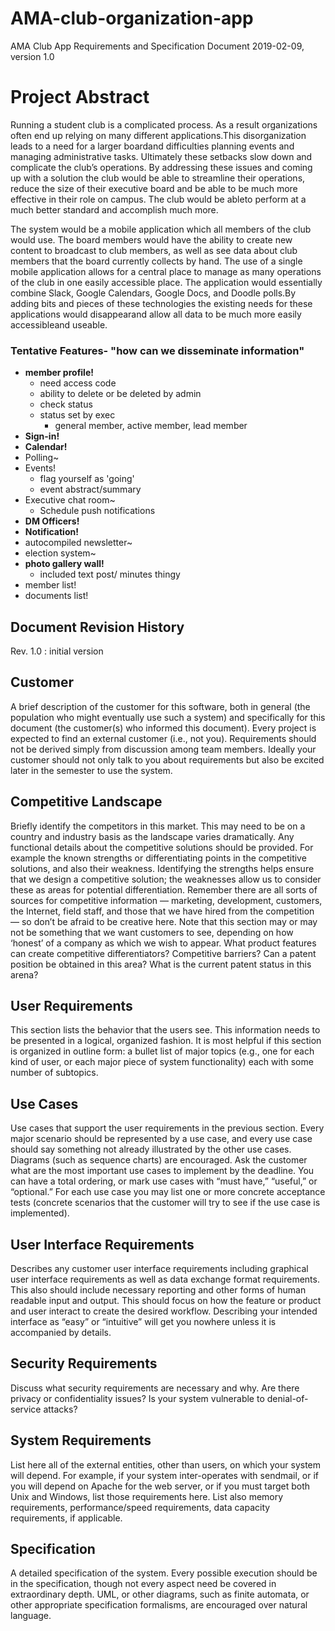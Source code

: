 # AMA-club-organization-app
AMA Club App
Requirements and Specification Document
2019-02-09, version 1.0

# Project Abstract
Running a student club is a complicated process. As a result organizations often end up relying on many different applications.This disorganization leads to a need for a larger boardand difficulties planning events and managing administrative tasks. Ultimately these setbacks slow down and complicate the club’s operations. By addressing these issues and coming up with a solution the club would be able to streamline their operations, reduce the size of their executive board and be able to be much more effective in their role on campus. The club would be ableto perform at a much better standard and accomplish much more.

The system would be a mobile application which all members of the club would use. The board members would have the ability to create new content to broadcast to club members, as well as see data about club members that the board currently collects by hand. The use of a single mobile application allows for a central place to manage as many operations of the club in one easily accessible place. The application would essentially combine Slack, Google Calendars, Google Docs, and Doodle polls.By adding bits and pieces of these technologies the existing needs for these applications would disappearand allow all data to be much more easily accessibleand useable.

### Tentative Features- "how can we disseminate information"
* **member profile!**
    * need access code
    * ability to delete or be deleted by admin
    * check status
    * status set by exec
         * general member, active member, lead member
* **Sign-in!**
* **Calendar!**
* Polling~
* Events!
    * flag yourself as 'going'
    * event abstract/summary
* Executive chat room~
   * Schedule push notifications
* **DM Officers!**
* **Notification!**
* autocompiled newsletter~
* election system~
* **photo gallery wall!**
    * included text post/ minutes thingy
* member list!
* documents list!

## Document Revision History
Rev. 1.0 <YYYY-MM-DD>: initial version

## Customer
A brief description of the customer for this software, both in general (the population who might eventually use such a system) and specifically for this document (the customer(s) who informed this document). Every project is expected to find an external customer (i.e., not you). Requirements should not be derived simply from discussion among team members. Ideally your customer should not only talk to you about requirements but also be excited later in the semester to use the system.

## Competitive Landscape
Briefly identify the competitors in this market. This may need to be on a country and industry basis as the landscape varies dramatically. Any functional details about the competitive solutions should be provided. For example the known strengths or differentiating points in the competitive solutions, and also their weakness. Identifying the strengths helps ensure that we design a competitive solution; the weaknesses allow us to consider these as areas for potential differentiation. Remember there are all sorts of sources for competitive information — marketing, development, customers, the Internet, field staff, and those that we have hired from the competition — so don’t be afraid to be creative here. Note that this section may or may not be something that we want customers to see, depending on how ‘honest’ of a company as which we wish to appear. What product features can create competitive differentiators? Competitive barriers? Can a patent position be obtained in this area? What is the current patent status in this arena?

## User Requirements
This section lists the behavior that the users see. This information needs to be presented in a logical, organized fashion. It is most helpful if this section is organized in outline form: a bullet list of major topics (e.g., one for each kind of user, or each major piece of system functionality) each with some number of subtopics.

## Use Cases
Use cases that support the user requirements in the previous section. Every major scenario should be represented by a use case, and every use case should say something not already illustrated by the other use cases. Diagrams (such as sequence charts) are encouraged. Ask the customer what are the most important use cases to implement by the deadline. You can have a total ordering, or mark use cases with “must have,” “useful,” or “optional.” For each use case you may list one or more concrete acceptance tests (concrete scenarios that the customer will try to see if the use case is implemented).

## User Interface Requirements
Describes any customer user interface requirements including graphical user interface requirements as well as data exchange format requirements. This also should include necessary reporting and other forms of human readable input and output. This should focus on how the feature or product and user interact to create the desired workflow. Describing your intended interface as “easy” or “intuitive” will get you nowhere unless it is accompanied by details.

## Security Requirements
Discuss what security requirements are necessary and why. Are there privacy or confidentiality issues? Is your system vulnerable to denial-of-service attacks?

## System Requirements
List here all of the external entities, other than users, on which your system will depend. For example, if your system inter-operates with sendmail, or if you will depend on Apache for the web server, or if you must target both Unix and Windows, list those requirements here. List also memory requirements, performance/speed requirements, data capacity requirements, if applicable.

## Specification
A detailed specification of the system. Every possible execution should be in the specification, though not every aspect need be covered in extraordinary depth. UML, or other diagrams, such as finite automata, or other appropriate specification formalisms, are encouraged over natural language.
